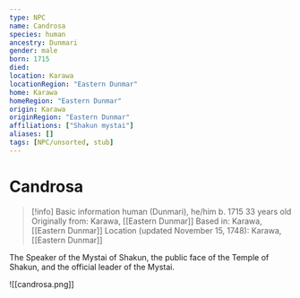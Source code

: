 ```yaml
---
type: NPC
name: Candrosa
species: human
ancestry: Dunmari
gender: male
born: 1715
died: 
location: Karawa
locationRegion: "Eastern Dunmar"
home: Karawa
homeRegion: "Eastern Dunmar"
origin: Karawa
originRegion: "Eastern Dunmar"
affiliations: ["Shakun mystai"]
aliases: []
tags: [NPC/unsorted, stub]
---
```

# Candrosa
>[!info] Basic information
>human (Dunmari), he/him
>b. 1715
>33 years old
>Originally from: Karawa, [[Eastern Dunmar]]
>Based in: Karawa, [[Eastern Dunmar]]
>Location (updated November 15, 1748): Karawa, [[Eastern Dunmar]]

The Speaker of the Mystai of Shakun, the public face of the Temple of Shakun, and the official leader of the Mystai.

![[candrosa.png]]
